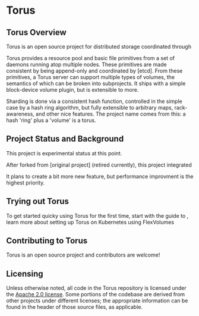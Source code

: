 # Torus

## Torus Overview

Torus is an open source project for distributed storage coordinated through 

Torus provides a resource pool and basic file primitives from a set of daemons running atop multiple nodes. These primitives are made consistent by being append-only and coordinated by [etcd]. From these primitives, a Torus server can support multiple types of volumes, the semantics of which can be broken into subprojects. It ships with a simple block-device volume plugin, but is extensible to more.


Sharding is done via a consistent hash function, controlled in the simple case by a hash ring algorithm, but fully extensible to arbitrary maps, rack-awareness, and other nice features. The project name comes from this: a hash 'ring' plus a 'volume' is a torus. 

## Project Status and Background

This project is experimental status at this point.

After forked from [original project] (retired currently), this project integrated


It plans to create a bit more new feature, but performance improvment is the highest priority.

## Trying out Torus

To get started quicky using Torus for the first time, start with the guide to , learn more about setting up Torus on Kubernetes using FlexVolumes 

## Contributing to Torus

Torus is an open source project and contributors are welcome!

## Licensing

Unless otherwise noted, all code in the Torus repository is licensed under the [Apache 2.0 license](LICENSE). Some portions of the codebase are derived from other projects under different licenses; the appropriate information can be found in the header of those source files, as applicable.
